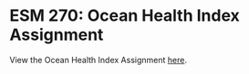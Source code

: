 # ESM 270: Ocean Health Index Assignment 

View the Ocean Health Index Assignment [here](https://rawgit.com/OHI-Science/ohi-global/draft/ESM_270/OHI_Instructions.html).
